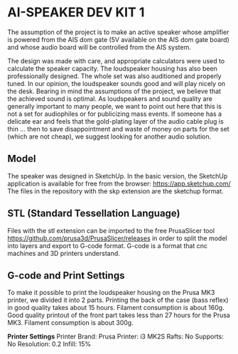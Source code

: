 # AI-SPEAKER DEV KIT 1

The assumption of the project is to make an active speaker whose amplifier is powered from the AIS dom gate (5V available on the AIS dom gate board) and whose audio board will be controlled from the AIS system.

The design was made with care, and appropriate calculators were used to calculate the speaker capacity. The loudspeaker housing has also been professionally designed. The whole set was also auditioned and properly tuned.
In our opinion, the loudspeaker sounds good and will play nicely on the desk. Bearing in mind the assumptions of the project, we believe that the achieved sound is optimal.
As loudspeakers and sound quality are generally important to many people, we want to point out here that this is not a set for audiophiles or for publicizing mass events. If someone has a delicate ear and feels that the gold-plating layer of the audio cable plug is thin ... then to save disappointment and waste of money on parts for the set (which are not cheap), we suggest looking for another audio solution.

## Model

The speaker was designed in SketchUp.
In the basic version, the SketchUp application is available for free from the browser: https://app.sketchup.com/
The files in the repository with the skp extension are the sketchup format.


## STL (Standard Tessellation Language)

Files with the stl extension can be imported to the free PrusaSlicer tool https://github.com/prusa3d/PrusaSlicer/releases in order to split the model into layers and export to G-code format. G-code is a format that cnc machines and 3D printers understand.

## G-code and Print Settings

To make it possible to print the loudspeaker housing on the Prusa MK3 printer, we divided it into 2 parts. Printing the back of the case (bass reflex) in good quality takes about 15 hours. Filament consumption is about 160g.
Good quality printout of the front part takes less than 27 hours for the Prusa MK3. Filament consumption is about 300g.

**Printer Settings**
Printer Brand: Prusa
Printer: i3 MK2S
Rafts: No
Supports: No
Resolution: 0.2
Infill: 15%
